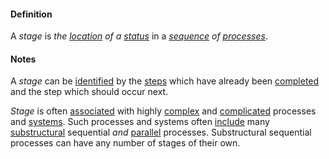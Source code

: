 #### Definition

A *stage* is *the [location](https://github.com/gcassel/Modular-Organization-Terminology/blob/master/terms/locate.md) of a [status](https://github.com/gcassel/Modular-Organizing-Terminology/blob/master/terms/status.md)* in a *[sequence](https://github.com/gcassel/Modular-Organization-Terminology/blob/master/terms/sequence.md) of [processes](https://github.com/gcassel/Modular-Organizing-Terminology/blob/master/terms/process.md)*.

#### Notes

A *stage* can be [identified](https://github.com/gcassel/Modular-Organization-Terminology/blob/master/terms/identify.md) by the [steps](https://github.com/gcassel/Modular-Organization-Terminology/blob/master/terms/step.md) which have already been [completed](https://github.com/gcassel/Modular-Organization-Terminology/blob/master/terms/complete.md) and the step which should occur next.

*Stage* is often [associated](https://github.com/gcassel/Modular-Organization-Terminology/blob/master/terms/associate.md) with highly [complex](https://github.com/gcassel/Modular-Organization-Terminology/blob/master/terms/complex.md) and [complicated](https://github.com/gcassel/Modular-Organization-Terminology/blob/master/terms/complicate.md) processes and [systems](https://github.com/gcassel/Modular-Organization-Terminology/blob/master/terms/system.md).  Such processes and systems often [include](https://github.com/gcassel/Modular-Organization-Terminology/blob/master/terms/include.md) many [substructural](https://github.com/gcassel/Modular-Organization-Terminology/blob/master/terms/substructure.md) sequential *and* [parallel](https://github.com/gcassel/Modular-Organizing-Terminology/blob/master/terms/parallel.md) processes. Substructural sequential processes can have any number of stages of their own.
